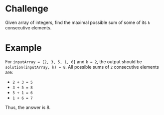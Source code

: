 # Challenge
Given array of integers, find the maximal possible sum of some of its `k` consecutive elements.

# Example
For `inputArray = [2, 3, 5, 1, 6]` and `k = 2`, the output should be `solution(inputArray, k) = 8`. All possible sums of `2` consecutive elements are:
- `2 + 3 = 5`
- `3 + 5 = 8`
- `5 + 1 = 6`
- `1 + 6 = 7`

Thus, the answer is 8.
